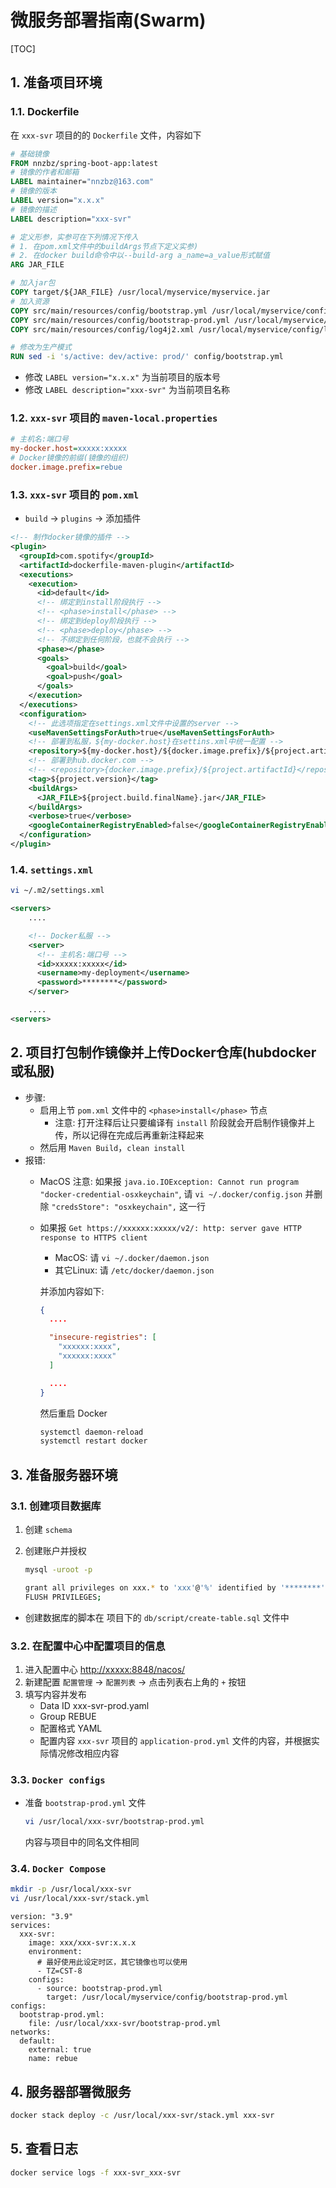 # 微服务部署指南(Swarm)

[TOC]

## 1. 准备项目环境

### 1.1. Dockerfile

在 `xxx-svr` 项目的的 `Dockerfile` 文件，内容如下

```Dockerfile
# 基础镜像
FROM nnzbz/spring-boot-app:latest
# 镜像的作者和邮箱
LABEL maintainer="nnzbz@163.com"
# 镜像的版本
LABEL version="x.x.x"
# 镜像的描述
LABEL description="xxx-svr"

# 定义形参，实参可在下列情况下传入
# 1. 在pom.xml文件中的buildArgs节点下定义实参)
# 2. 在docker build命令中以--build-arg a_name=a_value形式赋值
ARG JAR_FILE

# 加入jar包
COPY target/${JAR_FILE} /usr/local/myservice/myservice.jar
# 加入资源
COPY src/main/resources/config/bootstrap.yml /usr/local/myservice/config/bootstrap.yml
COPY src/main/resources/config/bootstrap-prod.yml /usr/local/myservice/config/bootstrap-prod.yml
COPY src/main/resources/config/log4j2.xml /usr/local/myservice/config/log4j2.xml

# 修改为生产模式
RUN sed -i 's/active: dev/active: prod/' config/bootstrap.yml
```

- 修改 `LABEL version="x.x.x"` 为当前项目的版本号
- 修改 `LABEL description="xxx-svr"` 为当前项目名称

### 1.2. `xxx-svr` 项目的 `maven-local.properties`

```ini
# 主机名:端口号
my-docker.host=xxxxx:xxxxx
# Docker镜像的前缀(镜像的组织)
docker.image.prefix=rebue
```

### 1.3. `xxx-svr` 项目的 `pom.xml`

- `build` -> `plugins` -> 添加插件

```xml
<!-- 制作docker镜像的插件 -->
<plugin>
  <groupId>com.spotify</groupId>
  <artifactId>dockerfile-maven-plugin</artifactId>
  <executions>
    <execution>
      <id>default</id>
      <!-- 绑定到install阶段执行 -->
      <!-- <phase>install</phase> -->
      <!-- 绑定到deploy阶段执行 -->
      <!-- <phase>deploy</phase> -->
      <!-- 不绑定到任何阶段，也就不会执行 -->
      <phase></phase>
      <goals>
        <goal>build</goal>
        <goal>push</goal>
      </goals>
    </execution>
  </executions>
  <configuration>
    <!-- 此选项指定在settings.xml文件中设置的server -->
    <useMavenSettingsForAuth>true</useMavenSettingsForAuth>
    <!-- 部署到私服，${my-docker.host}在settins.xml中统一配置 -->
    <repository>${my-docker.host}/${docker.image.prefix}/${project.artifactId}</repository>
    <!-- 部署到hub.docker.com -->
    <!-- <repository>{docker.image.prefix}/${project.artifactId}</repository> -->
    <tag>${project.version}</tag>
    <buildArgs>
      <JAR_FILE>${project.build.finalName}.jar</JAR_FILE>
    </buildArgs>
    <verbose>true</verbose>
    <googleContainerRegistryEnabled>false</googleContainerRegistryEnabled>
  </configuration>
</plugin>
```

### 1.4. `settings.xml`

```sh
vi ~/.m2/settings.xml
```

```xml
<servers>
    ....

    <!-- Docker私服 -->
    <server>
      <!-- 主机名:端口号 -->
      <id>xxxxx:xxxxx</id>
      <username>my-deployment</username>
      <password>********</password>
    </server>

    ....
<servers>
```

## 2. 项目打包制作镜像并上传Docker仓库(hubdocker或私服)

- 步骤:
  - 启用上节 `pom.xml` 文件中的 `<phase>install</phase>` 节点
    - 注意: 打开注释后让只要编译有 `install` 阶段就会开启制作镜像并上传，所以记得在完成后再重新注释起来
  - 然后用 `Maven Build`，`clean install`
- 报错:
  - MacOS 注意: 如果报 `java.io.IOException: Cannot run program "docker-credential-osxkeychain"`,
    请 `vi ~/.docker/config.json` 并删除 `"credsStore": "osxkeychain",` 这一行
  - 如果报 `Get https://xxxxxx:xxxxx/v2/: http: server gave HTTP response to HTTPS client`
    - MacOS: 请 `vi ~/.docker/daemon.json`
    - 其它Linux: 请 `/etc/docker/daemon.json`
  
    并添加内容如下:

    ```json
    {
      ....

      "insecure-registries": [
        "xxxxxx:xxxx",
        "xxxxxx:xxxx"
      ]

      ....
    }
    ```

    然后重启 Docker

    ```sh
    systemctl daemon-reload
    systemctl restart docker
    ```

## 3. 准备服务器环境

### 3.1. 创建项目数据库

1. 创建 `schema`
2. 创建账户并授权

   ```sh
   mysql -uroot -p
   ```

   ```sh
   grant all privileges on xxx.* to 'xxx'@'%' identified by '********';
   FLUSH PRIVILEGES;
   ```

- 创建数据库的脚本在 项目下的 `db/script/create-table.sql` 文件中

### 3.2. 在配置中心中配置项目的信息

1. 进入配置中心
  <http://xxxxx:8848/nacos/>
2. 新建配置
  `配置管理` -> `配置列表` -> 点击列表右上角的 `+` 按钮
3. 填写内容并发布
   - Data ID
     xxx-svr-prod.yaml
   - Group
     REBUE
   - 配置格式
     YAML
   - 配置内容
     `xxx-svr` 项目的 `application-prod.yml` 文件的内容，并根据实际情况修改相应内容

### 3.3. `Docker configs`

- 准备 `bootstrap-prod.yml` 文件
  
  ```sh
  vi /usr/local/xxx-svr/bootstrap-prod.yml
  ```

  内容与项目中的同名文件相同

### 3.4. `Docker Compose`

```sh
mkdir -p /usr/local/xxx-svr
vi /usr/local/xxx-svr/stack.yml
```

```yml{.line-numbers}
version: "3.9"
services:
  xxx-svr:
    image: xxx/xxx-svr:x.x.x
    environment:
      # 最好使用此设定时区，其它镜像也可以使用
      - TZ=CST-8
    configs:
      - source: bootstrap-prod.yml
        target: /usr/local/myservice/config/bootstrap-prod.yml
configs:
  bootstrap-prod.yml:
    file: /usr/local/xxx-svr/bootstrap-prod.yml
networks:
  default:
    external: true
    name: rebue
```


## 4. 服务器部署微服务

```sh
docker stack deploy -c /usr/local/xxx-svr/stack.yml xxx-svr
```

## 5. 查看日志

```sh
docker service logs -f xxx-svr_xxx-svr
```
